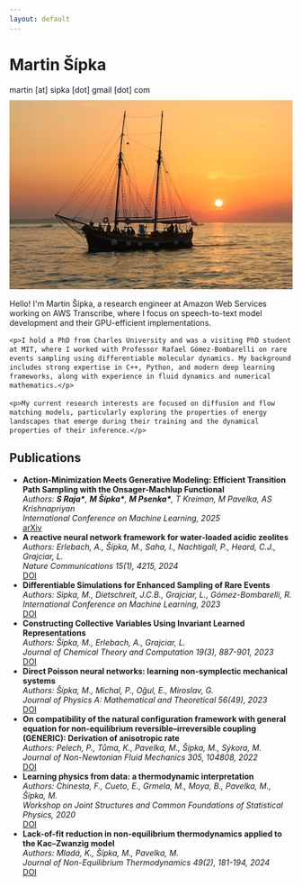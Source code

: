 ```yaml
---
layout: default
---
```


<div class="header">
    <div class="header-content">
        <h1>Martin Šípka</h1>
        <div class="email" style="margin-bottom: 10px;">
            <script>
                document.write('&#109;&#97;&#114;&#116;&#105;&#110;&#115;&#105;&#112;&#107;&#97;&#64;&#103;&#109;&#97;&#105;&#108;&#46;&#99;&#111;&#109;'.replace(/[a-zA-Z]/g, function(c) { return String.fromCharCode((c <= "Z" ? 90 : 122) >= (c = c.charCodeAt(0) + 13) ? c : c - 26); }));
            </script>
            <noscript>
                <span>martin [at] sipka [dot] gmail [dot] com</span>
            </noscript>
        </div>
        <div class="social-links">
            <a href="https://github.com/martinsipka" target="_blank"><i class="fab fa-github"></i></a>
            <a href="https://scholar.google.com/citations?user=m-vTk2oAAAAJ&hl=en" target="_blank"><i class="fas fa-graduation-cap"></i></a>
            <a href="https://linkedin.com/in/martinsipka" target="_blank"><i class="fab fa-linkedin"></i></a>
        </div>
    </div>
    <img src="assets/profile.jpg" alt="Martin Sipka" class="profile-image">
</div>

<div class="bio">
    <p>Hello! I'm Martin Šípka, a research engineer at Amazon Web Services working on AWS Transcribe, where I focus on speech-to-text model development and their GPU-efficient implementations.</p>
    
    <p>I hold a PhD from Charles University and was a visiting PhD student at MIT, where I worked with Professor Rafael Gómez-Bombarelli on rare events sampling using differentiable molecular dynamics. My background includes strong expertise in C++, Python, and modern deep learning frameworks, along with experience in fluid dynamics and numerical mathematics.</p>

    <p>My current research interests are focused on diffusion and flow matching models, particularly exploring the properties of energy landscapes that emerge during their training and the dynamical properties of their inference.</p>
</div>

<div class="publications">
    <h2>Publications</h2>
    <ul class="paper-list">
        <li>
            <strong>Action-Minimization Meets Generative Modeling: Efficient Transition Path Sampling with the Onsager-Machlup Functional</strong><br>
            <em>Authors: <span style="font-weight: bold;">S Raja*</span>, <span style="font-weight: bold;">M Šípka*</span>, <span style="font-weight: bold;">M Psenka*</span>, T Kreiman, M Pavelka, AS Krishnapriyan</em><br>
            <em>International Conference on Machine Learning, 2025</em><br>
            <a href="https://arxiv.org/abs/2504.18506" target="_blank"><i class="fas fa-file-pdf"></i> arXiv</a>
        </li>
         <li>
            <strong>A reactive neural network framework for water-loaded acidic zeolites</strong><br>
            <em>Authors: Erlebach, A., Šípka, M., Saha, I., Nachtigall, P., Heard, C.J., Grajciar, L.</em><br>
            <em>Nature Communications 15(1), 4215, 2024</em><br>
            <a href="https://www.nature.com/articles/s41467-024-48609-2" target="_blank"><i class="fas fa-external-link-alt"></i> DOI</a>
        </li>
        <li>
            <strong>Differentiable Simulations for Enhanced Sampling of Rare Events</strong><br>
            <em>Authors: Sipka, M., Dietschreit, J.C.B., Grajciar, L., Gómez-Bombarelli, R.</em><br>
            <em>International Conference on Machine Learning, 2023</em><br>
            <a href="https://proceedings.mlr.press/v202/sipka23a.html" target="_blank"><i class="fas fa-external-link-alt"></i> DOI</a>
        </li>
         <li>
            <strong>Constructing Collective Variables Using Invariant Learned Representations</strong><br>
            <em>Authors: Šípka, M., Erlebach, A., Grajciar, L.</em><br>
            <em>Journal of Chemical Theory and Computation 19(3), 887-901, 2023</em><br>
            <a href="https://pubs.acs.org/doi/10.1021/acs.jctc.2c00729" target="_blank"><i class="fas fa-external-link-alt"></i> DOI</a>
        </li>
        <li>
            <strong>Direct Poisson neural networks: learning non-symplectic mechanical systems</strong><br>
            <em>Authors: Šípka, M., Michal, P., Oğul, E., Miroslav, G.</em><br>
            <em>Journal of Physics A: Mathematical and Theoretical 56(49), 2023</em><br>
            <a href="https://iopscience.iop.org/article/10.1088/1751-8121/ad0803" target="_blank"><i class="fas fa-external-link-alt"></i> DOI</a>
        </li>
        <li>
            <strong>On compatibility of the natural configuration framework with general equation for non-equilibrium reversible–irreversible coupling (GENERIC): Derivation of anisotropic rate</strong><br>
            <em>Authors: Pelech, P., Tůma, K., Pavelka, M., Šípka, M., Sýkora, M.</em><br>
            <em>Journal of Non-Newtonian Fluid Mechanics 305, 104808, 2022</em><br>
            <a href="https://www.sciencedirect.com/science/article/abs/pii/S0377025722000556" target="_blank"><i class="fas fa-external-link-alt"></i> DOI</a>
        </li>
        <li>
            <strong>Learning physics from data: a thermodynamic interpretation</strong><br>
            <em>Authors: Chinesta, F., Cueto, E., Grmela, M., Moya, B., Pavelka, M., Šípka, M.</em><br>
            <em>Workshop on Joint Structures and Common Foundations of Statistical Physics, 2020</em><br>
            <a href="https://link.springer.com/chapter/10.1007/978-3-030-77957-3_14" target="_blank"><i class="fas fa-external-link-alt"></i> DOI</a>
        </li>
        <li>
            <strong>Lack-of-fit reduction in non-equilibrium thermodynamics applied to the Kac–Zwanzig model</strong><br>
            <em>Authors: Mladá, K., Šípka, M., Pavelka, M.</em><br>
            <em>Journal of Non-Equilibrium Thermodynamics 49(2), 181-194, 2024</em><br>
            <a href="https://www.degruyterbrill.com/document/doi/10.1515/jnet-2023-0110/html?lang=en" target="_blank"><i class="fas fa-external-link-alt"></i> DOI</a>
        </li>
    </ul>
</div> 